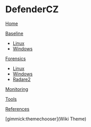 # DefenderCZ

[Home](index.md)

[Baseline]()

  * [Linux](baseline/linux.md)
  * [Windows](baseline/windows.md)

[Forensics](forensics/index.md)

  * [Linux](forensics/linux.md)
  * [Windows](forensics/windows.md)
  * [Radare2](forensics/radare2.md)

[Monitoring](monitoring/index.md)

[Tools](tools/index.md)

[References](links.md)


[gimmick:themechooser](Wiki Theme)

<!-- Code for collapse and expand -->
<script type="text/javascript"> 
$(document).ready(function() { 
$('div.view').hide(); 
$('div.slide').click(function() {
$(this).next('div.view').slideToggle('fast'); 
return false; 
}); 
}); 
</script>
